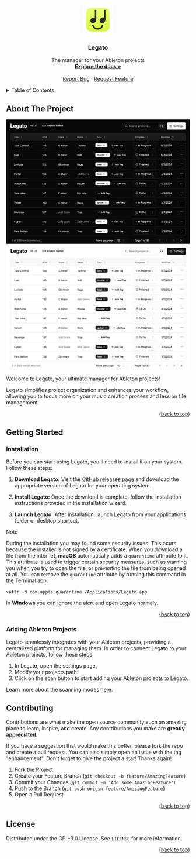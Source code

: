 <a name="readme-top"></a>

<!-- PROJECT LOGO -->
<br />
<div align="center">
  <a href="https://github.com/pruizlezcano/legato">
    <img src="assets/icon.png" alt="Logo" width="80" height="80">
  </a>

  <h3 align="center">Legato</h3>

  <p align="center">
    The manager for your Ableton projects
    <br />
    <a href="https://pruizlezcano.github.io/legato"><strong>Explore the docs »</strong></a>
    <br />
    <br />
    <a href="https://github.com/pruizlezcano/legato/issues">Report Bug</a>
    ·
    <a href="https://github.com/pruizlezcano/legato/issues">Request Feature</a>
  </p>
</div>



<!-- TABLE OF CONTENTS -->
<details>
  <summary>Table of Contents</summary>
  <ol>
    <li>
      <a href="#about-the-project">About The Project</a>
    </li>
    <li>
      <a href="#getting-started">Getting Started</a>
      <ul>
        <li><a href="#installation">Installation</a></li>
        <li><a href="#adding-ableton-projects">Adding Ableton projects</a></li>
      </ul>
    </li>
    <li><a href="#contributing">Contributing</a></li>
    <li><a href="#license">License</a></li>
  </ol>
</details>



<!-- ABOUT THE PROJECT -->
## About The Project
![Legato Screen Shot Dark](/docs/src/assets/legato-screenshot-dark.png#gh-dark-mode-only)![Legato Screen Shot Light](/docs/src/assets/legato-screenshot-light.png#gh-light-mode-only)

Welcome to Legato, your ultimate manager for Ableton projects!

Legato simplifies project organization and enhances your workflow, allowing you to focus more on your music creation process and less on file management.

<p align="right">(<a href="#readme-top">back to top</a>)</p>


<!-- GETTING STARTED -->
## Getting Started

### Installation

Before you can start using Legato, you'll need to install it on your system. Follow these steps:

1. **Download Legato:** Visit the [GitHub releases page](https://github.com/pruizlezcano/legato/releases/latest) and download the appropriate version of Legato for your operating system.

2. **Install Legato:** Once the download is complete, follow the installation instructions provided in the installation wizard.

3. **Launch Legato:** After installation, launch Legato from your applications folder or desktop shortcut.

> [!NOTE]
> During the installation you may found some security issues. This ocurs because the installer is not signed by a certificate.
> When you download a file from the internet, **macOS** automatically adds a `quarantine` attribute to it. This attribute is used to trigger certain security measures, such as warning you when you try to open the file, or preventing the file from being opened at all.
> You can remove the `quarantine` attribute by running this command in the Terminal app.
> ```shell
> xattr -d com.apple.quarantine /Applications/Legato.app
>```
>In **Windows** you can ignore the alert and open Legato normaly.

<p align="right">(<a href="#readme-top">back to top</a>)</p>



### Adding Ableton Projects

Legato seamlessly integrates with your Ableton projects, providing a centralized platform for managing them. In order to connect Legato to your Ableton projects, follow these steps:

1. In Legato, open the settings page.
2. Modify your projects path.
3. Click on the scan button to start adding your Ableton projects to Legato.

Learn more about the scanning modes [here](https://pruizlezcano.github.io/legato/scanning-projects).


<!-- CONTRIBUTING -->
## Contributing

Contributions are what make the open source community such an amazing place to learn, inspire, and create. Any contributions you make are **greatly appreciated**.

If you have a suggestion that would make this better, please fork the repo and create a pull request. You can also simply open an issue with the tag "enhancement".
Don't forget to give the project a star! Thanks again!

1. Fork the Project
2. Create your Feature Branch (`git checkout -b feature/AmazingFeature`)
3. Commit your Changes (`git commit -m 'Add some AmazingFeature'`)
4. Push to the Branch (`git push origin feature/AmazingFeature`)
5. Open a Pull Request

<p align="right">(<a href="#readme-top">back to top</a>)</p>



<!-- LICENSE -->
## License

Distributed under the GPL-3.0 License. See `LICENSE` for more information.

<p align="right">(<a href="#readme-top">back to top</a>)</p>
